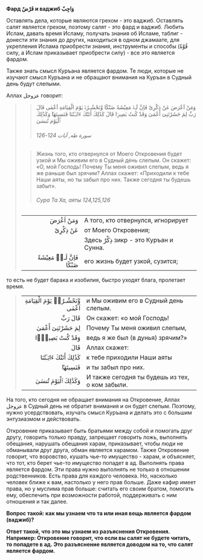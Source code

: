 **Фард فَرْضٌ и ваджиб وَاجِبٌ**

Оставлять дела, которые являются грехом - это ваджиб. Оставлять салят
является грехом, поэтому салят - это фард и ваджиб. Любить Ислам, давать
время Исламу, получать знания об Исламе, таблиг - донести эти знания до
других, находиться в одном джамаате, для укрепления Ислама приобрести
знания, инструменты и способы (قُوَّةٌ силу, а Ислам приказывает приобрести
силу) - все это является фардом. 

Также знать смысл Куръана является фардом. Те люди, которые не изучают
смысл Куръана и не обращают внимания на Куръан в Судный день будут
слепыми.

Аллах عزوجل говорит:

>> وَمَنْ اَعْرَضَ عَنْ ذِكْرِىْ فَاِنَّ لَـهٝ مَعِيْشَةً ضَنْكًا وَّنَحْشُـرُهٝ يَوْمَ الْقِيَامَةِ اَعْمٰى قَالَ رَبِّ لِمَ حَشَرْتَنِىٓ أَعْمَىٰ وَقَدْ كُنتُ بَصِيرًۭا قَالَ كَذَٰلِكَ أَتَتْكَ ءَايَـٰتُنَا فَنَسِيتَهَا‌ۖ وَكَذَٰلِكَ ٱلْيَوْمَ تُنسَىٰ
>>
>> ###### سورة طه, آيات 124-126
>
>> Жизнь того, кто отвернулся от Моего Откровения будет узкой и Мы оживим его в Судный день слепым. Он скажет:  «О, мой Господь! Почему Ты меня оживил слепым, ведь я же раньше был зрячим? Аллах скажет: «Приходили к тебе Наши аяты, но ты забыл про них. Также сегодня ты будешь забыт».
>>
>> ###### Сура Та Ха, аяты 124,125,126
>
> |                 |                   |
> | --------------: | :---------------- |
> | وَمَنْ اَعْرَضَ | А того, кто отвернулся, игнорирует |
> | عَنْ ذِكْرِىْ | от Моего Откровения; |
> |  | Здесь ذِكْرٌ зикр - это Куръан и Сунна. |
> | فَاِنَّ لَـهٝ مَعِيْشَةً ضَنْكًا | его жизнь будет узкой, сузится; |

то есть не будет барака и изобилия, быстро уходят блага, пролетает
время.

> |                 |                   |
> | --------------: | :---------------- |
> | وَّنَحْشُـرُهٝ يَوْمَ الْقِيَامَةِ اَعْمٰى | и Мы оживим его в Судный день слепым. |
> | قَالَ رَبِّ | Он скажет: «о мой Господь! |
> | لِمَ حَشَرْتَنِىٓ أَعْمَىٰ | Почему Ты меня оживил слепым, |
> | وَقَدْ كُنتُ بَصِيرًۭا | ведь я же был (в дунья) зрячим?» |
> | قَالَ | Аллах скажет: |
> | كَذَٰلِكَ أَتَتْكَ ءَايَـٰتُنَا | к тебе приходили Наши аяты |
> | فَنَسِيتَهَا‌ۖ | и ты забыл про них. |
> | وَكَذَٰلِكَ ٱلْيَوْمَ تُنسَىٰ | И также сегодня ты будешь из тех, о ком забыли. |


На того, кто сегодня не обращает внимания на Откровение, Аллах عزوجل в
Судный день не обратит внимания и он будет слепым. Поэтому, нужно
усердствовать, изучать смысл Куръана и делать это с большим энтузиазмом
и действовать. 

Откровение приказывает быть братьями между собой и помогать друг другу,
говорить только правду, запрещает говорить ложь, выполнять обещания,
нарушать обещания харам, приказывает, чтобы люди не обманывали друг
друга, обман является харамом. Также Откровение говорит, что воровство,
кушать чье-то имущество - харам, и объясняет, что тот, кто берет чье-то
имущество попадет в ад. Выполнять права является фардом. Эти права нужно
выполнять не только в отношении родственников. Есть права для каждого
человека. Но, насколько человек ближе к вам, настолько у него прав
больше. Даже кафир имеет права, но у муслима прав больше: считать его
своим братом, помогать ему, обеспечить при возможности
работой, поддерживать с ним отношения и так далее.

**Вопрос такой: как мы узнаем что та или иная вещь является фардом (ваджиб)?**

**Ответ такой, что это мы узнаем из разъяснения Откровения. Например:
Откровение говорит, что если вы салят не будете читать, то попадете в
ад. Это разъяснение является доводом на то, что салят является фардом.** 